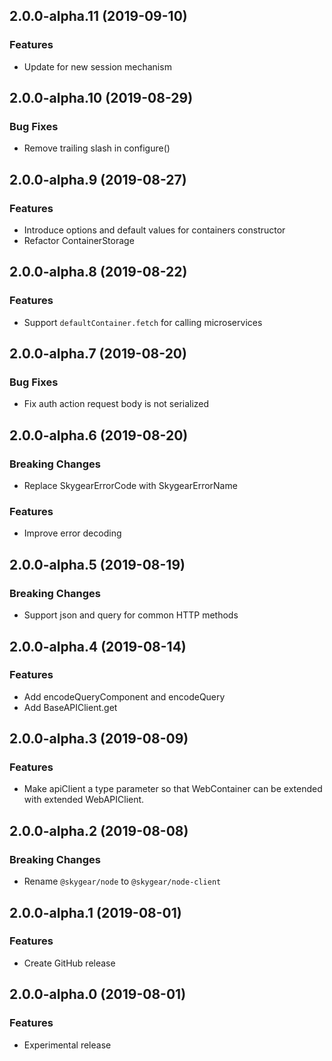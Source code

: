 ## 2.0.0-alpha.11 (2019-09-10)

### Features

- Update for new session mechanism

## 2.0.0-alpha.10 (2019-08-29)

### Bug Fixes

- Remove trailing slash in configure()

## 2.0.0-alpha.9 (2019-08-27)

### Features

- Introduce options and default values for containers constructor
- Refactor ContainerStorage

## 2.0.0-alpha.8 (2019-08-22)

### Features

- Support `defaultContainer.fetch` for calling microservices

## 2.0.0-alpha.7 (2019-08-20)

### Bug Fixes

- Fix auth action request body is not serialized

## 2.0.0-alpha.6 (2019-08-20)

### Breaking Changes

- Replace SkygearErrorCode with SkygearErrorName

### Features

- Improve error decoding

## 2.0.0-alpha.5 (2019-08-19)

### Breaking Changes

- Support json and query for common HTTP methods

## 2.0.0-alpha.4 (2019-08-14)

### Features

- Add encodeQueryComponent and encodeQuery
- Add BaseAPIClient.get

## 2.0.0-alpha.3 (2019-08-09)

### Features

- Make apiClient a type parameter so that WebContainer can be extended with extended WebAPIClient.

## 2.0.0-alpha.2 (2019-08-08)

### Breaking Changes

- Rename `@skygear/node` to `@skygear/node-client`

## 2.0.0-alpha.1 (2019-08-01)

### Features

- Create GitHub release

## 2.0.0-alpha.0 (2019-08-01)

### Features

- Experimental release

